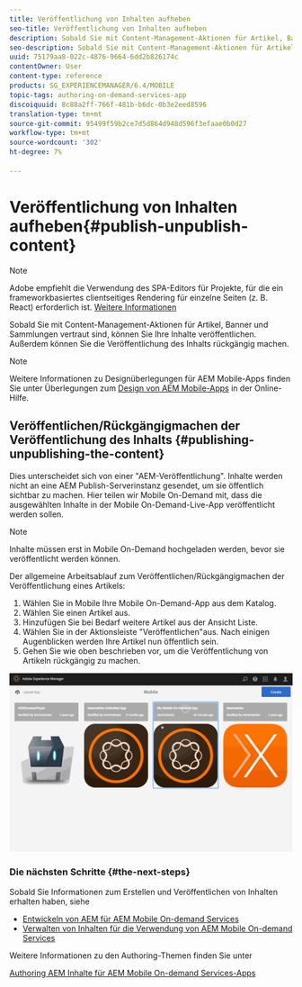 ```yaml
---
title: Veröffentlichung von Inhalten aufheben
seo-title: Veröffentlichung von Inhalten aufheben
description: Sobald Sie mit Content-Management-Aktionen für Artikel, Banner und Sammlungen vertraut sind, erfahren Sie auf dieser Seite, wie Sie Ihre Inhalte veröffentlichen können. Außerdem können Sie die Veröffentlichung des Inhalts rückgängig machen.
seo-description: Sobald Sie mit Content-Management-Aktionen für Artikel, Banner und Sammlungen vertraut sind, erfahren Sie auf dieser Seite, wie Sie Ihre Inhalte veröffentlichen können. Außerdem können Sie die Veröffentlichung des Inhalts rückgängig machen.
uuid: 75179aa8-022c-4876-9664-6dd2b826174c
contentOwner: User
content-type: reference
products: SG_EXPERIENCEMANAGER/6.4/MOBILE
topic-tags: authoring-on-demand-services-app
discoiquuid: 8c88a2ff-766f-481b-b6dc-0b3e2eed8596
translation-type: tm+mt
source-git-commit: 95499f59b2ce7d5d864d948d596f3efaae0b0d27
workflow-type: tm+mt
source-wordcount: '302'
ht-degree: 7%

---
```



# Veröffentlichung von Inhalten aufheben{#publish-unpublish-content}

>[!NOTE]
>
>Adobe empfiehlt die Verwendung des SPA-Editors für Projekte, für die ein frameworkbasiertes clientseitiges Rendering für einzelne Seiten (z. B. React) erforderlich ist. [Weitere Informationen](/help/sites-developing/spa-overview.md)

Sobald Sie mit Content-Management-Aktionen für Artikel, Banner und Sammlungen vertraut sind, können Sie Ihre Inhalte veröffentlichen. Außerdem können Sie die Veröffentlichung des Inhalts rückgängig machen.

>[!NOTE]
>
>Weitere Informationen zu Designüberlegungen für AEM Mobile-Apps finden Sie unter Überlegungen zum [Design von AEM Mobile-Apps](https://helpx.adobe.com/digital-publishing-solution/help/design-app.html) in der Online-Hilfe.

## Veröffentlichen/Rückgängigmachen der Veröffentlichung des Inhalts {#publishing-unpublishing-the-content}

Dies unterscheidet sich von einer &quot;AEM-Veröffentlichung&quot;. Inhalte werden nicht an eine AEM Publish-Serverinstanz gesendet, um sie öffentlich sichtbar zu machen. Hier teilen wir Mobile On-Demand mit, dass die ausgewählten Inhalte in der Mobile On-Demand-Live-App veröffentlicht werden sollen.

>[!NOTE]
>
>Inhalte müssen erst in Mobile On-Demand hochgeladen werden, bevor sie veröffentlicht werden können.

Der allgemeine Arbeitsablauf zum Veröffentlichen/Rückgängigmachen der Veröffentlichung eines Artikels:

1. Wählen Sie in Mobile Ihre Mobile On-Demand-App aus dem Katalog.
1. Wählen Sie einen Artikel aus.
1. Hinzufügen Sie bei Bedarf weitere Artikel aus der Ansicht Liste.
1. Wählen Sie in der Aktionsleiste &quot;Veröffentlichen&quot;aus. Nach einigen Augenblicken werden Ihre Artikel nun öffentlich sein.
1. Gehen Sie wie oben beschrieben vor, um die Veröffentlichung von Artikeln rückgängig zu machen.

<!-- FAIL >>[!NOTE]
>
>Generally, you should preflight before publishing. See [Previewing with Preflight](/content/docs/en/aem/6-3/administer/mobile-apps/aem-mobile/previewing-with-preflight-on-demand-services.md) for more details.-->

![chlimage_1-9](assets/chlimage_1-9.gif)

### Die nächsten Schritte {#the-next-steps}

Sobald Sie Informationen zum Erstellen und Veröffentlichen von Inhalten erhalten haben, siehe

* [Entwickeln von AEM für AEM Mobile On-demand Services](/help/mobile/aem-mobile-on-demand.md)
* [Verwalten von Inhalten für die Verwendung von AEM Mobile On-demand Services](/help/mobile/aem-mobile.md)

Weitere Informationen zu den Authoring-Themen finden Sie unter

[Authoring AEM Inhalte für AEM Mobile On-demand Services-Apps](/help/mobile/mobile-apps-ondemand.md)
